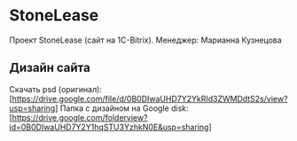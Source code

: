 # StoneLease
Проект StoneLease (сайт на 1C-Bitrix). Менеджер: Марианна Кузнецова
## Дизайн сайта
Скачать psd (оригинал): [https://drive.google.com/file/d/0B0DIwaUHD7Y2YkRId3ZWMDdtS2s/view?usp=sharing]
Папка с дизайном на Google disk: [https://drive.google.com/folderview?id=0B0DIwaUHD7Y2Y1hqSTU3YzhkN0E&usp=sharing]
